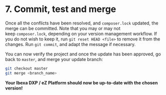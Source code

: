 # 7. Commit, test and merge

Once all the conflicts have been resolved, and `composer.lock` updated, the merge can be committed.
Note that you may or may not keep `composer.lock`, depending on your version management workflow.
If you do not wish to keep it, run `git reset HEAD <file>` to remove it from the changes.
Run `git commit`, and adapt the message if necessary.

You can now verify the project and once the update has been approved, go back to `master`, and merge your update branch:

``` bash
git checkout master
git merge <branch_name>
```

**Your Ibexa DXP / eZ Platform should now be up-to-date with the chosen version!**
